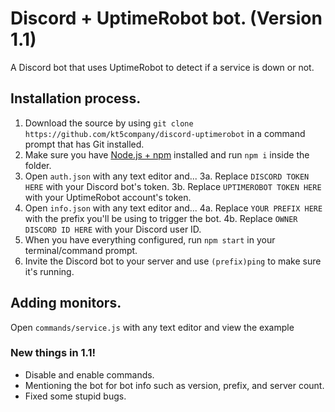 # Discord + UptimeRobot bot. (Version 1.1)
A Discord bot that uses UptimeRobot to detect if a service is down or not.

## Installation process.
1. Download the source by using `git clone https://github.com/kt5company/discord-uptimerobot` in a command prompt that has Git installed.
2. Make sure you have [Node.js + npm](https://nodejs.org/en/) installed and run `npm i` inside the folder.
3. Open `auth.json` with any text editor and...
3a. Replace `DISCORD TOKEN HERE` with your Discord bot's token.
3b. Replace `UPTIMEROBOT TOKEN HERE` with your UptimeRobot account's token.
4. Open `info.json` with any text editor and...
4a. Replace `YOUR PREFIX HERE` with the prefix you'll be using to trigger the bot.
4b. Replace `OWNER DISCORD ID HERE` with your Discord user ID.
5. When you have everything configured, run `npm start` in your terminal/command prompt.
6. Invite the Discord bot to your server and use `(prefix)ping` to make sure it's running.

## Adding monitors.
Open `commands/service.js` with any text editor and view the example 

### New things in 1.1!
* Disable and enable commands.
* Mentioning the bot for bot info such as version, prefix, and server count.
* Fixed some stupid bugs.
